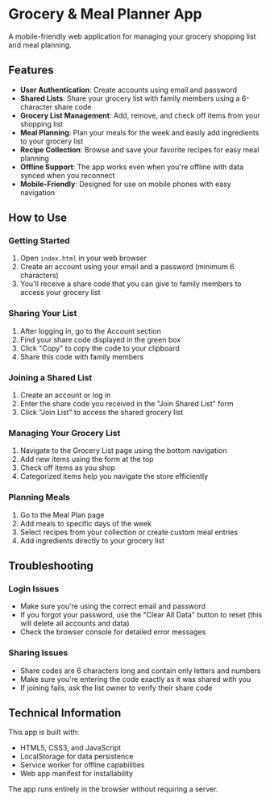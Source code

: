 # Grocery & Meal Planner App

A mobile-friendly web application for managing your grocery shopping list and meal planning.

## Features

- **User Authentication**: Create accounts using email and password
- **Shared Lists**: Share your grocery list with family members using a 6-character share code
- **Grocery List Management**: Add, remove, and check off items from your shopping list
- **Meal Planning**: Plan your meals for the week and easily add ingredients to your grocery list
- **Recipe Collection**: Browse and save your favorite recipes for easy meal planning
- **Offline Support**: The app works even when you're offline with data synced when you reconnect
- **Mobile-Friendly**: Designed for use on mobile phones with easy navigation

## How to Use

### Getting Started

1. Open `index.html` in your web browser
2. Create an account using your email and a password (minimum 6 characters)
3. You'll receive a share code that you can give to family members to access your grocery list

### Sharing Your List

1. After logging in, go to the Account section
2. Find your share code displayed in the green box
3. Click "Copy" to copy the code to your clipboard
4. Share this code with family members

### Joining a Shared List

1. Create an account or log in
2. Enter the share code you received in the "Join Shared List" form
3. Click "Join List" to access the shared grocery list

### Managing Your Grocery List

1. Navigate to the Grocery List page using the bottom navigation
2. Add new items using the form at the top
3. Check off items as you shop
4. Categorized items help you navigate the store efficiently

### Planning Meals

1. Go to the Meal Plan page
2. Add meals to specific days of the week
3. Select recipes from your collection or create custom meal entries
4. Add ingredients directly to your grocery list

## Troubleshooting

### Login Issues

- Make sure you're using the correct email and password
- If you forgot your password, use the "Clear All Data" button to reset (this will delete all accounts and data)
- Check the browser console for detailed error messages

### Sharing Issues

- Share codes are 6 characters long and contain only letters and numbers
- Make sure you're entering the code exactly as it was shared with you
- If joining fails, ask the list owner to verify their share code

## Technical Information

This app is built with:
- HTML5, CSS3, and JavaScript
- LocalStorage for data persistence
- Service worker for offline capabilities
- Web app manifest for installability

The app runs entirely in the browser without requiring a server. 